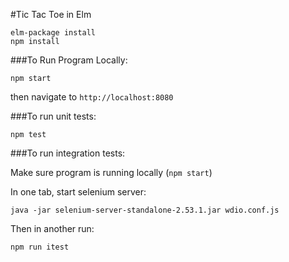 #Tic Tac Toe in Elm

    elm-package install
    npm install

###To Run Program Locally:

    npm start

then navigate to ```http://localhost:8080```

###To run unit tests:

    npm test

###To run integration tests:

Make sure program is running locally (```npm start```)

In one tab, start selenium server:

    java -jar selenium-server-standalone-2.53.1.jar wdio.conf.js

Then in another run:

    npm run itest
